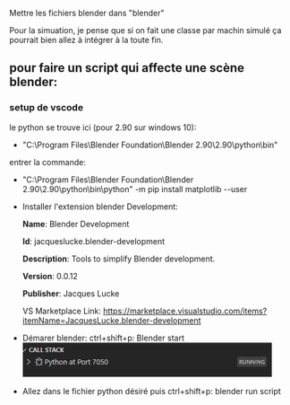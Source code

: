 Mettre les fichiers blender dans "blender"

Pour la simuation, je pense que si on fait une classe par machin simulé ça pourrait bien allez à intégrer à la toute fin.


##  **pour faire un script qui affecte une scène blender:**

###  **setup de vscode**

le python se trouve ici (pour 2.90 sur windows 10):
* "C:\Program Files\Blender Foundation\Blender 2.90\2.90\python\bin"

entrer la commande:
* "C:\Program Files\Blender Foundation\Blender 2.90\2.90\python\bin\python" -m pip install matplotlib --user

* Installer l'extension blender Development:

  **Name**: Blender Development
  
  **Id**: jacqueslucke.blender-development

  **Description**: Tools to simplify Blender development.

  **Version**: 0.0.12

  **Publisher**: Jacques Lucke

  VS Marketplace Link: https://marketplace.visualstudio.com/items?itemName=JacquesLucke.blender-development


* Démarer blender: ctrl+shift+p: Blender start
 ![Image of Yaktocat](markdown/debugger.png)

* Allez dans le fichier python désiré puis ctrl+shift+p: blender run script